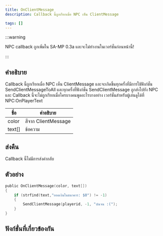 ```yaml
---
title: OnClientMessage
description: Callback นี้ถูกเรียกเมื่อ NPC เห็น ClientMessage

tags: []
---
```


:::warning

NPC callback ถูกเพิ่มใน SA-MP 0.3a และจะไม่ทำงานในเวอร์ชั่นก่อนหน้านี้!

:::

## คำอธิบาย

Callback นี้ถูกเรียกเมื่อ NPC เห็น ClientMessage และจะเกิดขึ้นทุกครั้งที่มีการใช้ฟังก์ชั่น SendClientMessageToAll และทุกครั้งที่ฟังก์ชั่น SendClientMessage ถูกส่งไปยัง NPC และ Callback นี้จะไม่ถูกเรียกเมื่อใครบางคนพูดอะไรบางอย่าง เวอร์ชั่นสำหรับผู้เล่นดูได้ที่ NPC:OnPlayerText

| ชื่อ   | คำอธิบาย            |
| ------ | ------------------- |
| color  | สีจาก ClientMessage |
| text[] | ข้อความ             |

## ส่งคืน

Callback นี้ไม่มีการส่งค่ากลับ

## ตัวอย่าง

```c
public OnClientMessage(color, text[])
{
    if (strfind(text,"ยอดเงินในธนาคาร: $0") != -1)
    {
        SendClientMessage(playerid, -1, "ฉันจน :(");
    }
}
```

## ฟังก์ชั่นที่เกี่ยวข้องกัน
